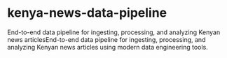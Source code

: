 # kenya-news-data-pipeline
End-to-end data pipeline for ingesting, processing, and analyzing Kenyan news articlesEnd-to-end data pipeline for ingesting, processing, and analyzing Kenyan news articles using modern data engineering tools.
